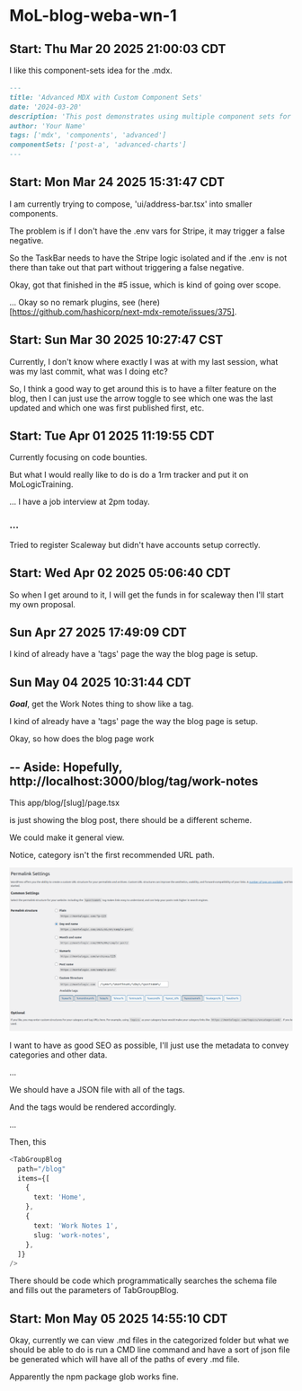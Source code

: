 # MoL-blog-weba-wn-1

## Start: Thu Mar 20 2025 21:00:03 CDT

I like this component-sets idea for the .mdx.

```md
---
title: 'Advanced MDX with Custom Component Sets'
date: '2024-03-20'
description: 'This post demonstrates using multiple component sets for rich content'
author: 'Your Name'
tags: ['mdx', 'components', 'advanced']
componentSets: ['post-a', 'advanced-charts']
---
```

## Start: Mon Mar 24 2025 15:31:47 CDT

I am currently trying to compose, 'ui/address-bar.tsx' into smaller components.

The problem is if I don't have the .env vars for Stripe, it may trigger a false negative.

So the TaskBar needs to have the Stripe logic isolated and if the .env is not there than take out that part without triggering a false negative.

Okay, got that finished in the #5 issue, which is kind of going over scope.

... Okay so no remark plugins, see (here)[https://github.com/hashicorp/next-mdx-remote/issues/375].

## Start: Sun Mar 30 2025 10:27:47 CST

Currently, I don't know where exactly I was at with my last session, what was my last commit, what was I doing etc?

So, I think a good way to get around this is to have a filter feature on the blog, then I can just use the arrow toggle to see which one was the last updated and which one was first published first, etc.

## Start: Tue Apr 01 2025 11:19:55 CDT

Currently focusing on code bounties.

But what I would really like to do is do a 1rm tracker and put it on MoLogicTraining.

... I have a job interview at 2pm today.

### ...

Tried to register Scaleway but didn't have accounts setup correctly.

## Start: Wed Apr 02 2025 05:06:40 CDT

So when I get around to it, I will get the funds in for scaleway then I'll start my own proposal.

## Sun Apr 27 2025 17:49:09 CDT

I kind of already have a 'tags' page the way the blog page is setup.

## Sun May 04 2025 10:31:44 CDT

**_Goal_**, get the Work Notes thing to show like a tag.

I kind of already have a 'tags' page the way the blog page is setup.

Okay, so how does the blog page work

--
Aside:
Hopefully,
http://localhost:3000/blog/tag/work-notes
--

This
app/blog/[slug]/page.tsx

is just showing the blog post, there should be a different scheme.

We could make it general view.

Notice, category isn't the first recommended URL path.

![WordPress photo](media/image.png)

I want to have as good SEO as possible, I'll just use the metadata to convey categories and other data.

...

We should have a JSON file with all of the tags.

And the tags would be rendered accordingly.

...

Then,
this

```ts
<TabGroupBlog
  path="/blog"
  items={[
    {
      text: 'Home',
    },
    {
      text: 'Work Notes 1',
      slug: 'work-notes',
    },
  ]}
/>
```

There should be code which programmatically searches the schema file and fills out the parameters of TabGroupBlog.

## Start: Mon May 05 2025 14:55:10 CDT

Okay, currently we can view .md files in the categorized folder but what we should be able to do is run a CMD line command and have a sort of json file be generated which will have all of the paths of every .md file. 

Apparently the npm package glob works fine. 

